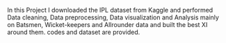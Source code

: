 In this Project I downloaded the IPL dataset from Kaggle and performed Data cleaning, Data preprocessing, Data visualization and Analysis mainly on Batsmen, Wicket-keepers and Allrounder data and built the best XI around them.
codes and dataset are provided.

